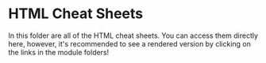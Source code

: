 # HTML Cheat Sheets

In this folder are all of the HTML cheat sheets. You can access them directly here, however, it's recommended to see a rendered version by clicking on the links in the module folders!
